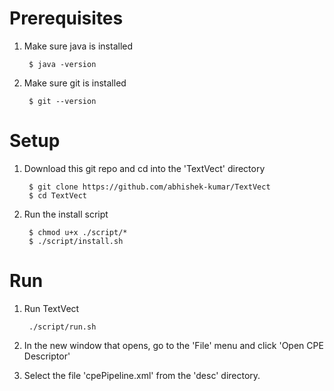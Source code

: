Prerequisites
================================

1. Make sure java is installed
 
        $ java -version
2. Make sure git is installed

        $ git --version

Setup
================================

1. Download this git repo and cd into the 'TextVect' directory

        $ git clone https://github.com/abhishek-kumar/TextVect
        $ cd TextVect
2. Run the install script

        $ chmod u+x ./script/*
        $ ./script/install.sh

Run
================================
1. Run TextVect

        ./script/run.sh
2. In the new window that opens, go to the 'File' menu and click 'Open CPE Descriptor'
3. Select the file 'cpePipeline.xml' from the 'desc' directory.
